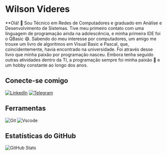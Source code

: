 # Wilson Videres
**Olá! 👋 Sou Técnico em Redes de Computadores e graduado em Análise e Desenvolvimento de Sistemas. Tive meu primeiro contato com uma linguagem de programação ainda na adolescência, e minha primeira IDE foi o QBasic 😅. Sabendo do meu interesse por computadores, um amigo me trouxe um livro de algoritmos em Visual Basic e Pascal, que, coincidentemente, havia encontrado na universidade. Foi através desse livro que minha paixão por programação nasceu. Embora tenha seguido outras atividades dentro da TI, a programação sempre foi minha paixão 💙 e um hobby constante ao longo dos anos.

## Conecte-se comigo

[![LinkedIn](https://img.shields.io/badge/LinkedIn-0077B5?style=for-the-badge&logo=linkedin&logoColor=white)](https://www.linkedin.com/in/wilsonvideres/) 
[![Telegram](https://img.shields.io/badge/Telegram-000?style=for-the-badge&logo=telegram&logoColor=2CA5E0)](https://t.me/wilsonvideres)

## Ferramentas

![Git](https://img.shields.io/badge/GIT-E44C30?style=for-the-badge&logo=git&logoColor=white)
![Vscode](https://img.shields.io/badge/Vscode-007ACC?style=for-the-badge&logo=visual-studio-code&logoColor=white)

## Estatísticas do GitHub

![GitHub Stats](https://github-readme-stats.vercel.app/api?username=wilsonvideres&theme=transparent&bg_color=000&border_color=30A3DC&show_icons=true&icon_color=30A3DC&title_color=30A3DC&text_color=FFF)


